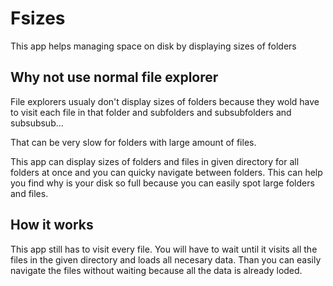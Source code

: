 # Fsizes
This app helps managing space on disk by displaying sizes of folders

## Why not use normal file explorer
File explorers usualy don't display sizes of folders because they wold have to visit each file in that folder and subfolders and subsubfolders and subsubsub...

That can be very slow for folders with large amount of files.

This app can display sizes of folders and files in given directory for all folders at once and you can quicky navigate between folders. This can help you find why is your disk so full because you can easily spot large folders and files.

## How it works
This app still has to visit every file. You will have to wait until it visits all the files in the given directory and loads all necesary data. Than you can easily navigate the
files without waiting because all the data is already loded.
